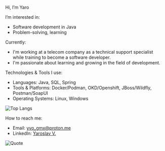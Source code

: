 Hi, I’m Yaro



I’m interested in:
- Software development in Java
- Problem-solving, learning

Currently:
- I'm working at a telecom company as a technical support specialist while training to become a software developer. 
- I'm passionate about learning and growing in the field of development.

Technologies & Tools I use:
- Languages: Java, SQL, Spring
- Tools & Platforms: Docker/Podman, OKD/Openshift, JBoss/Wildfly, Postman/SoapUI
- Operating Systems: Linux, Windows

![Top Langs](https://github-readme-stats.vercel.app/api/top-langs/?username=yaro-bit&hide=html,css,shader,md&layout=compact&theme=dark)


How to reach me:
- Email:      [yvo_gmx@proton.me](mailto:yvo_gmx@proton.me)
- LinkedIn:   [Yaroslav V.](https://www.linkedin.com/in/yaroslav-v-b7876a211/)

![Quote](https://quotes-github-readme.vercel.app/api?type=horizontal&theme=dark)
